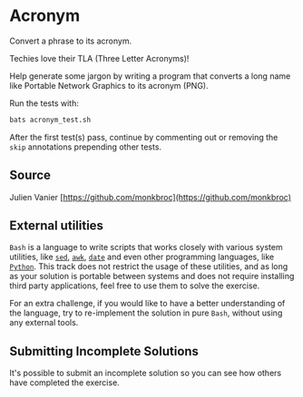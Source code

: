 # Acronym

Convert a phrase to its acronym.

Techies love their TLA (Three Letter Acronyms)!

Help generate some jargon by writing a program that converts a long name
like Portable Network Graphics to its acronym (PNG).


Run the tests with:

```bash
bats acronym_test.sh
```

After the first test(s) pass, continue by commenting out or removing the `skip` annotations prepending other tests.

## Source

Julien Vanier [https://github.com/monkbroc](https://github.com/monkbroc)


## External utilities
`Bash` is a language to write scripts that works closely with various system utilities,
like [`sed`](https://www.gnu.org/software/sed/), [`awk`](https://www.gnu.org/software/gawk/), [`date`](https://www.gnu.org/software/coreutils/manual/html_node/date-invocation.html) and even other programming languages, like [`Python`](https://www.python.org/).
This track does not restrict the usage of these utilities, and as long as your solution is portable
between systems and does not require installing third party applications, feel free to use them to solve the exercise.

For an extra challenge, if you would like to have a better understanding of the language,
try to re-implement the solution in pure `Bash`, without using any external tools.

## Submitting Incomplete Solutions
It's possible to submit an incomplete solution so you can see how others have completed the exercise.
